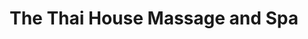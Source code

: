 ---
title: "The Thai House Massage and Spa"
url: /brookline/the-thai-house-massage-and-spa/
shop: Massage
---